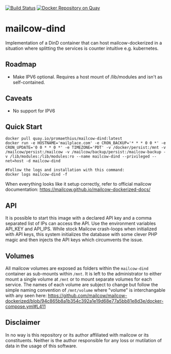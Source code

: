 [![Build Status](https://travis-ci.org/Promaethius/mailcow-dind.svg?branch=master)](https://travis-ci.org/Promaethius/mailcow-dind) [![Docker Repository on Quay](https://quay.io/repository/promaethius/mailcow-dind/status "Docker Repository on Quay")](https://quay.io/repository/promaethius/mailcow-dind)
# mailcow-dind
Implementation of a DinD container that can host mailcow-dockerized in a situation where splitting the services is counter intuitive e.g. kubernetes.

## Roadmap
* Make IPV6 optional. Requires a host mount of /lib/modules and isn't as self-contained.

## Caveats
* No support for IPV6

## Quick Start

```
docker pull quay.io/promaethius/mailcow-dind:latest
docker run -e HOSTNAME='mailplace.com' -e CRON_BACKUP='* * * 0 0 *' -e CRON_UPDATE='0 0 * * 0 *' -e TIMEZONE='PDT' -v /docker/persist:/mnt -v /mailcow/persist:/mailcow -v /mailcow/backup/persist:/mailcow-backup -v /lib/modules:/lib/modules:ro --name mailcow-dind --privileged --net=host -d mailcow-dind

#Follow the logs and installation with this command:
docker logs mailcow-dind -f
```

When everything looks like it setup correctly, refer to official mailcow documentation: https://mailcow.github.io/mailcow-dockerized-docs/

## API

It is possible to start this image with a declared API key and a comma separated list of IPs can access the API.
Use the environment variables API_KEY and API_IPS. While stock Mailcow crash-loops when initialized with API keys, this system initializes the database with some clever PHP magic and then injects the API keys which circumvents the issue.

## Volumes

All mailcow volumes are exposed as folders within the `mailcow-dind` container as sub-mounts within `/mnt`. It is left to the administrator to either mount a single volume at `/mnt` or to mount separate volumes for each service. The names of each volume are subject to change but follow the simple naming convention of `/mnt/volume` where "volume" is interchangable with any seen here: https://github.com/mailcow/mailcow-dockerized/blob/94c865b8a1b354c392a1e19d68e77a5bb81e8d3e/docker-compose.yml#L411

## Disclaimer
In no way is this repository or its author affiliated with mailcow or its constituents. Neither is the author responsible for any loss or mutilation of data in the usage of this software.
